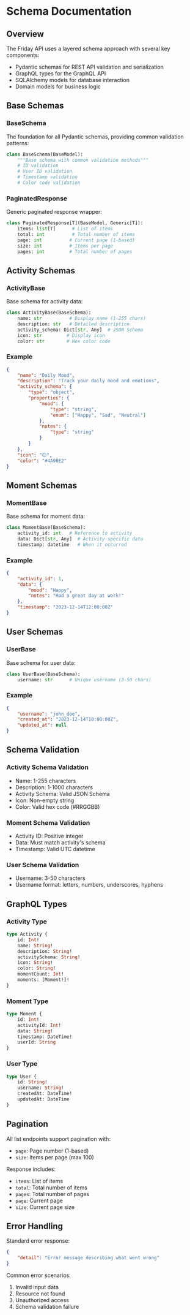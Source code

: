 # Schema Documentation

## Overview

The Friday API uses a layered schema approach with several key components:
- Pydantic schemas for REST API validation and serialization
- GraphQL types for the GraphQL API
- SQLAlchemy models for database interaction
- Domain models for business logic

## Base Schemas

### BaseSchema
The foundation for all Pydantic schemas, providing common validation patterns:
```python
class BaseSchema(BaseModel):
    """Base schema with common validation methods"""
    # ID validation
    # User ID validation
    # Timestamp validation
    # Color code validation
```

### PaginatedResponse
Generic paginated response wrapper:
```python
class PaginatedResponse[T](BaseModel, Generic[T]):
    items: list[T]      # List of items
    total: int          # Total number of items
    page: int          # Current page (1-based)
    size: int          # Items per page
    pages: int         # Total number of pages
```

## Activity Schemas

### ActivityBase
Base schema for activity data:
```python
class ActivityBase(BaseSchema):
    name: str          # Display name (1-255 chars)
    description: str   # Detailed description
    activity_schema: Dict[str, Any]  # JSON Schema
    icon: str         # Display icon
    color: str        # Hex color code
```

### Example
```json
{
    "name": "Daily Mood",
    "description": "Track your daily mood and emotions",
    "activity_schema": {
        "type": "object",
        "properties": {
            "mood": {
                "type": "string",
                "enum": ["Happy", "Sad", "Neutral"]
            },
            "notes": {
                "type": "string"
            }
        }
    },
    "icon": "😊",
    "color": "#4A90E2"
}
```

## Moment Schemas

### MomentBase
Base schema for moment data:
```python
class MomentBase(BaseSchema):
    activity_id: int   # Reference to activity
    data: Dict[str, Any]  # Activity-specific data
    timestamp: datetime   # When it occurred
```

### Example
```json
{
    "activity_id": 1,
    "data": {
        "mood": "Happy",
        "notes": "Had a great day at work!"
    },
    "timestamp": "2023-12-14T12:00:00Z"
}
```

## User Schemas

### UserBase
Base schema for user data:
```python
class UserBase(BaseSchema):
    username: str      # Unique username (3-50 chars)
```

### Example
```json
{
    "username": "john_doe",
    "created_at": "2023-12-14T10:00:00Z",
    "updated_at": null
}
```

## Schema Validation

### Activity Schema Validation
- Name: 1-255 characters
- Description: 1-1000 characters
- Activity Schema: Valid JSON Schema
- Icon: Non-empty string
- Color: Valid hex code (#RRGGBB)

### Moment Schema Validation
- Activity ID: Positive integer
- Data: Must match activity's schema
- Timestamp: Valid UTC datetime

### User Schema Validation
- Username: 3-50 characters
- Username format: letters, numbers, underscores, hyphens

## GraphQL Types

### Activity Type
```graphql
type Activity {
    id: Int!
    name: String!
    description: String!
    activitySchema: String!
    icon: String!
    color: String!
    momentCount: Int!
    moments: [Moment!]!
}
```

### Moment Type
```graphql
type Moment {
    id: Int!
    activityId: Int!
    data: String!
    timestamp: DateTime!
    userId: String
}
```

### User Type
```graphql
type User {
    id: String!
    username: String!
    createdAt: DateTime!
    updatedAt: DateTime
}
```

## Pagination

All list endpoints support pagination with:
- `page`: Page number (1-based)
- `size`: Items per page (max 100)

Response includes:
- `items`: List of items
- `total`: Total number of items
- `pages`: Total number of pages
- `page`: Current page
- `size`: Current page size

## Error Handling

Standard error response:
```json
{
    "detail": "Error message describing what went wrong"
}
```

Common error scenarios:
1. Invalid input data
2. Resource not found
3. Unauthorized access
4. Schema validation failure
